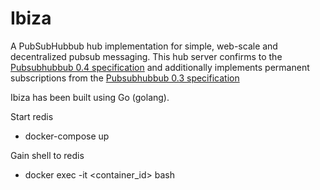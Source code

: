 # Ibiza
A PubSubHubbub hub implementation for simple, web-scale and decentralized pubsub messaging. This hub server confirms to the [Pubsubhubbub 0.4 specification]( http://pubsubhubbub.github.io/PubSubHubbub/pubsubhubbub-core-0.4.html) and additionally implements permanent subscriptions from the [Pubsubhubbub 0.3 specification](http://pubsubhubbub.github.io/PubSubHubbub/pubsubhubbub-core-0.3.html)

Ibiza has been built using Go (golang).

Start redis
- docker-compose up

Gain shell to redis
- docker exec -it <container_id> bash
